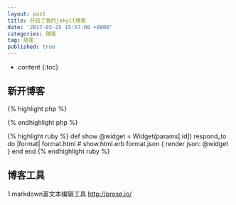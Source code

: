 ```yaml
---
layout: post
title: 开启了我的jekyll博客
date: '2017-03-25 15:57:00 +0800'
categories: 随笔
tag: 随笔
published: true
---
```


* content 
{:toc}


## 新开博客

{% highlight php %}
<?php
require("a.php");
function say (){
	
	echo "hello world";

}
?>
{% endhighlight php %}

{% highlight ruby %}
def show
  @widget = Widget(params[:id])
  respond_to do |format|
    format.html # show.html.erb
    format.json { render json: @widget }
  end
end
{% endhighlight ruby %}

## 博客工具
1.markdown富文本编辑工具
http://prose.io/

